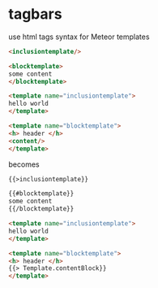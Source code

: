# tagbars
use html tags syntax for Meteor templates

```html
<inclusiontemplate/>

<blocktemplate>
some content
</blocktemplate>

<template name="inclusiontemplate">
hello world
</template>

<template name="blocktemplate">
<h> header </h>
<content/>
</template>
```
becomes

```html
{{>inclusiontemplate}}

{{#blocktemplate}}
some content
{{/blocktemplate}}

<template name="inclusiontemplate">
hello world
</template>

<template name="blocktemplate">
<h> header </h>
{{> Template.contentBlock}}
</template>
```

